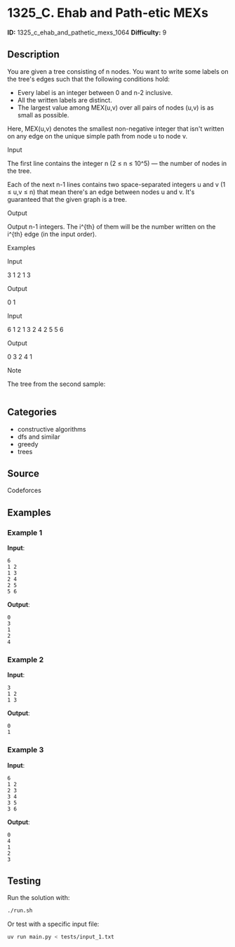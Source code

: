 # 1325_C. Ehab and Path-etic MEXs

**ID:** 1325_c_ehab_and_pathetic_mexs_1064
**Difficulty:** 9

## Description

You are given a tree consisting of n nodes. You want to write some labels on the tree's edges such that the following conditions hold:

  * Every label is an integer between 0 and n-2 inclusive. 
  * All the written labels are distinct. 
  * The largest value among MEX(u,v) over all pairs of nodes (u,v) is as small as possible. 



Here, MEX(u,v) denotes the smallest non-negative integer that isn't written on any edge on the unique simple path from node u to node v.

Input

The first line contains the integer n (2 ≤ n ≤ 10^5) — the number of nodes in the tree.

Each of the next n-1 lines contains two space-separated integers u and v (1 ≤ u,v ≤ n) that mean there's an edge between nodes u and v. It's guaranteed that the given graph is a tree.

Output

Output n-1 integers. The i^{th} of them will be the number written on the i^{th} edge (in the input order).

Examples

Input


3
1 2
1 3


Output


0
1


Input


6
1 2
1 3
2 4
2 5
5 6


Output


0
3
2
4
1

Note

The tree from the second sample:

<image>

## Categories

- constructive algorithms
- dfs and similar
- greedy
- trees

## Source

Codeforces

## Examples

### Example 1

**Input**:
```
6
1 2
1 3
2 4
2 5
5 6
```

**Output**:
```
0
3
1
2
4
```

### Example 2

**Input**:
```
3
1 2
1 3
```

**Output**:
```
0
1
```

### Example 3

**Input**:
```
6
1 2
2 3
3 4
3 5
3 6
```

**Output**:
```
0
4
1
2
3
```


## Testing

Run the solution with:

```bash
./run.sh
```

Or test with a specific input file:

```bash
uv run main.py < tests/input_1.txt
```
